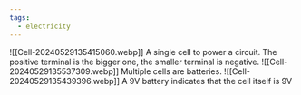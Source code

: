 ```yaml
---
tags:
  - electricity
---
```

![[Cell-20240529135415060.webp]]
A single cell to power a circuit.
The positive terminal is the bigger one, the smaller terminal is negative.
![[Cell-20240529135537309.webp]]
Multiple cells are batteries.
![[Cell-20240529135439396.webp]]
A 9V battery indicates that the cell itself is 9V